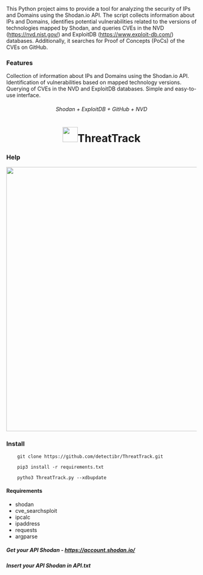 This Python project aims to provide a tool for analyzing the security of IPs and Domains using the Shodan.io API. The script collects information about IPs and Domains, identifies potential vulnerabilities related to the versions of technologies mapped by Shodan, and queries CVEs in the NVD (https://nvd.nist.gov/) and ExploitDB (https://www.exploit-db.com/) databases. Additionally, it searches for Proof of Concepts (PoCs) of the CVEs on GitHub.

### Features
Collection of information about IPs and Domains using the Shodan.io API.
Identification of vulnerabilities based on mapped technology versions.
Querying of CVEs in the NVD and ExploitDB databases.
Simple and easy-to-use interface.

<h6 align="center">Shodan + ExploitDB + GitHub + NVD</h6>
<h1 align="center"><img width="40" src=https://raw.githubusercontent.com/Ls4ss/ThreatTrack/main/example/logo.png>ThreatTrack</h1>


### Help
<img width="700" src=https://raw.githubusercontent.com/Ls4ss/ThreatTrack/main/example/tt_help.png align="center">


### Install

        git clone https://github.com/detectibr/ThreatTrack.git

        pip3 install -r requirements.txt

        pytho3 ThreatTrack.py --xdbupdate
        
#### Requirements
        
+ shodan
+ cve_searchsploit
+ ipcalc
+ ipaddress
+ requests
+ argparse
        
##### Get your API Shodan - https://account.shodan.io/
##### Insert your API Shodan in API.txt
